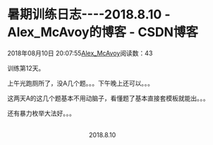 # 暑期训练日志----2018.8.10 - Alex_McAvoy的博客 - CSDN博客





2018年08月10日 20:07:55[Alex_McAvoy](https://me.csdn.net/u011815404)阅读数：43








训练第12天。

上午光跑厕所了，没A几个题。。。下午晚上还可以。。。

这两天A的这几个题基本不用动脑子，看懂题了基本直接套模板就能出。。。

还有暴力枚举大法好。。。

                                                                                                                                                                               2018.8.10



